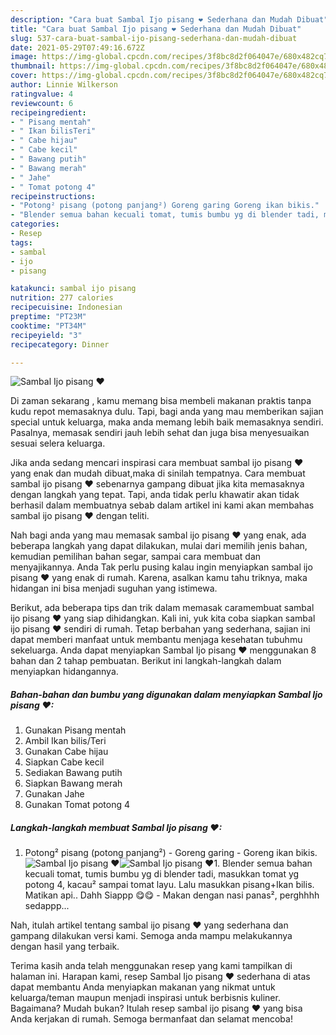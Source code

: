 ```yaml
---
description: "Cara buat Sambal Ijo pisang ❤ Sederhana dan Mudah Dibuat"
title: "Cara buat Sambal Ijo pisang ❤ Sederhana dan Mudah Dibuat"
slug: 537-cara-buat-sambal-ijo-pisang-sederhana-dan-mudah-dibuat
date: 2021-05-29T07:49:16.672Z
image: https://img-global.cpcdn.com/recipes/3f8bc8d2f064047e/680x482cq70/sambal-ijo-pisang-❤-foto-resep-utama.jpg
thumbnail: https://img-global.cpcdn.com/recipes/3f8bc8d2f064047e/680x482cq70/sambal-ijo-pisang-❤-foto-resep-utama.jpg
cover: https://img-global.cpcdn.com/recipes/3f8bc8d2f064047e/680x482cq70/sambal-ijo-pisang-❤-foto-resep-utama.jpg
author: Linnie Wilkerson
ratingvalue: 4
reviewcount: 6
recipeingredient:
- " Pisang mentah"
- " Ikan bilisTeri"
- " Cabe hijau"
- " Cabe kecil"
- " Bawang putih"
- " Bawang merah"
- " Jahe"
- " Tomat potong 4"
recipeinstructions:
- "Potong² pisang (potong panjang²) Goreng garing Goreng ikan bikis."
- "Blender semua bahan kecuali tomat, tumis bumbu yg di blender tadi, masukkan tomat yg potong 4, kacau² sampai tomat layu. Lalu masukkan pisang+Ikan bilis. Matikan api.. Dahh Siappp 😋😋 Makan dengan nasi panas², perghhhh sedappp..."
categories:
- Resep
tags:
- sambal
- ijo
- pisang

katakunci: sambal ijo pisang 
nutrition: 277 calories
recipecuisine: Indonesian
preptime: "PT23M"
cooktime: "PT34M"
recipeyield: "3"
recipecategory: Dinner

---
```



![Sambal Ijo pisang ❤](https://img-global.cpcdn.com/recipes/3f8bc8d2f064047e/680x482cq70/sambal-ijo-pisang-❤-foto-resep-utama.jpg)

Di zaman  sekarang , kamu memang bisa membeli makanan praktis tanpa kudu repot memasaknya dulu. Tapi, bagi anda yang mau memberikan sajian special untuk keluarga, maka anda memang lebih baik memasaknya sendiri. Pasalnya, memasak sendiri jauh lebih sehat dan juga bisa menyesuaikan sesuai selera keluarga.

Jika anda sedang mencari inspirasi cara membuat sambal ijo pisang ❤ yang enak dan mudah dibuat,maka di sinilah tempatnya. Cara membuat sambal ijo pisang ❤  sebenarnya gampang dibuat jika kita memasaknya dengan langkah yang tepat. Tapi, anda tidak perlu khawatir akan tidak berhasil dalam membuatnya 
sebab dalam artikel ini kami akan membahas sambal ijo pisang ❤ dengan teliti.  



Nah bagi anda yang mau memasak sambal ijo pisang ❤ yang enak, ada beberapa langkah yang dapat dilakukan, mulai dari memilih jenis bahan, kemudian pemilihan bahan segar, sampai cara membuat dan menyajikannya. Anda Tak perlu pusing kalau ingin menyiapkan sambal ijo pisang ❤ yang enak di rumah. Karena, asalkan kamu  tahu triknya, maka hidangan ini bisa menjadi suguhan yang istimewa.

Berikut, ada beberapa tips dan trik dalam memasak caramembuat sambal ijo pisang ❤ yang siap dihidangkan. Kali ini, yuk kita coba siapkan sambal ijo pisang ❤ sendiri di rumah. Tetap berbahan yang sederhana, sajian ini dapat memberi manfaat untuk membantu menjaga kesehatan tubuhmu sekeluarga. Anda dapat menyiapkan Sambal Ijo pisang ❤ menggunakan 8 bahan dan 2 tahap pembuatan. Berikut ini langkah-langkah dalam menyiapkan hidangannya.

<!--inarticleads1-->

##### Bahan-bahan dan bumbu yang digunakan dalam menyiapkan Sambal Ijo pisang ❤:

1. Gunakan  Pisang mentah
1. Ambil  Ikan bilis/Teri
1. Gunakan  Cabe hijau
1. Siapkan  Cabe kecil
1. Sediakan  Bawang putih
1. Siapkan  Bawang merah
1. Gunakan  Jahe
1. Gunakan  Tomat potong 4




<!--inarticleads2-->

##### Langkah-langkah membuat Sambal Ijo pisang ❤:

1. Potong² pisang (potong panjang²) - Goreng garing - Goreng ikan bikis.
<img src="https://img-global.cpcdn.com/steps/655c77f237e2c2f9/160x128cq70/sambal-ijo-pisang-❤-langkah-memasak-1-foto.jpg" alt="Sambal Ijo pisang ❤"><img src="https://img-global.cpcdn.com/steps/0c066ecebf01c227/160x128cq70/sambal-ijo-pisang-❤-langkah-memasak-1-foto.jpg" alt="Sambal Ijo pisang ❤">1. Blender semua bahan kecuali tomat, tumis bumbu yg di blender tadi, masukkan tomat yg potong 4, kacau² sampai tomat layu. Lalu masukkan pisang+Ikan bilis. Matikan api.. Dahh Siappp 😋😋 - Makan dengan nasi panas², perghhhh sedappp...




Nah, itulah artikel tentang  sambal ijo pisang ❤  yang sederhana dan gampang dilakukan versi kami. Semoga anda mampu melakukannya dengan hasil yang terbaik. 

Terima kasih anda telah menggunakan resep yang kami tampilkan di halaman ini. Harapan kami, resep  Sambal Ijo pisang ❤ sederhana di atas dapat membantu Anda menyiapkan makanan yang nikmat untuk keluarga/teman maupun menjadi inspirasi untuk berbisnis kuliner. Bagaimana? Mudah bukan? Itulah resep sambal ijo pisang ❤ yang bisa Anda kerjakan di rumah. Semoga bermanfaat dan selamat mencoba!

